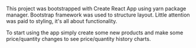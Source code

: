 This project was bootstrapped with Create React App using yarn package manager. 
Bootstrap framework was used to structure layout. Little attention was paid to styling, it's all about functionality.


To start using the app simply create some new products and make some price/quantity changes to see price/quantity history charts.